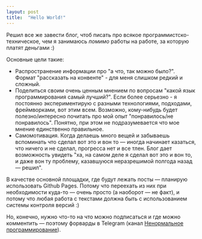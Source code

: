 ```yaml
---
layout: post
title:  "Hello World!"
---
```


Решил все же завести блог, чтоб писать про всякое программистско-техническое,
чем я занимаюсь *помимо* работы на работе, за которую платят деньгами :)

Основные цели такие:
* Распространение информации про "а что, так можно было?".
  Формат "рассказать на конвенте" - для меня слишком редкий и сложный.
* Поделиться своим очень ценным мнением по вопросам "какой язык программирования самый лучший?".
  Если более серьезно - я постоянно экспериментирую с разными технологиями, подходами,
  фреймворками, вот этим всем. Возможно, кому-нибудь будет полезно/интересно почитать про
  мой опыт "понравилось/не понравилось". Понятно, при этом не подразумевается что мое мнение 
  единственно правильное.
* Самомотивация. Когда делаешь много вещей и забываешь вспоминать что сделал вот это и 
  вон то — иногда начинает казаться, что ничего и не сделал, прогресса нет и все тлен.
  Блог дает возможность увидеть "ха, на самом деле я сделал вот это и вон то, и даже вон ту
  проблему, казавшуюся неразрешимой полгода назад — решил".

В качестве основной площадки, где будут лежать посты — планирую использовать Github Pages.
Потому что переехать из них при необходимости куда-то — очень просто (а наоборот — не факт),
и потому что любая работа с текстами должна быть с использованием системы контроля версий :)

Но, конечно, нужно что-то на что можно подписаться и где можно комментить — поэтому форварды
в Telegram (канал [Ненормальное программирование](https://t.me/marginal_development)).
